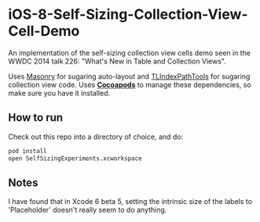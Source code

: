 iOS-8-Self-Sizing-Collection-View-Cell-Demo
===========================================

An implementation of the self-sizing collection view cells demo seen in the WWDC 2014 talk 226: "What's New in Table and Collection Views".

Uses [Masonry](https://github.com/Masonry/Masonry/) for sugaring auto-layout and [TLIndexPathTools](https://github.com/wtmoose/TLIndexPathTools) for sugaring collection view code.
Uses **[Cocoapods](http://cocoapods.org)** to manage these dependencies, so make sure you have it installed.



How to run
--------------

Check out this repo into a directory of choice, and do:

```bash
pod install
open SelfSizingExperiments.xcworkspace
```

Notes
-----------

I have found that in Xcode 6 beta 5, setting the intrinsic size of the labels to 'Placeholder' doesn't really seem to do anything.
